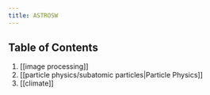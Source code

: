 ```yaml
---
title: ASTROSW
---
```


## Table of Contents
1.  [[image processing]]
2. [[particle physics/subatomic particles|Particle Physics]]
3. [[climate]]




